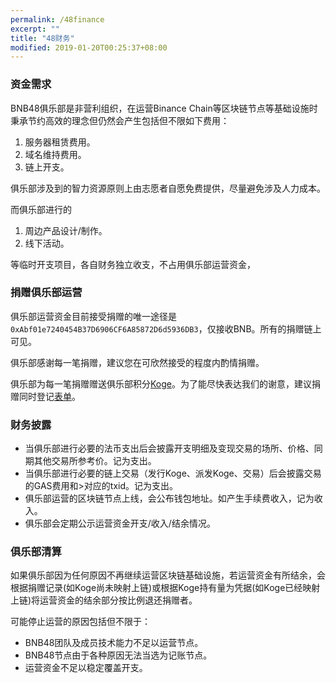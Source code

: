 ```yaml
---
permalink: /48finance
excerpt: ""
title: "48财务"
modified: 2019-01-20T00:25:37+08:00
---
```

### 资金需求
BNB48俱乐部是非营利组织，在运营Binance Chain等区块链节点等基础设施时秉承节约高效的理念但仍然会产生包括但不限如下费用：
1. 服务器租赁费用。
1. 域名维持费用。
1. 链上开支。

俱乐部涉及到的智力资源原则上由志愿者自愿免费提供，尽量避免涉及人力成本。

而俱乐部进行的
1. 周边产品设计/制作。
1. 线下活动。

等临时开支项目，各自财务独立收支，不占用俱乐部运营资金，

### 捐赠俱乐部运营

俱乐部运营资金目前接受捐赠的唯一途径是`0xAbf01e7240454B37D6906CF6A85872D6d5936DB3`，仅接收BNB。所有的捐赠链上可见。

俱乐部感谢每一笔捐赠，建议您在可欣然接受的程度内酌情捐赠。 

俱乐部为每一笔捐赠赠送俱乐部积分[Koge](./koge48)。为了能尽快表达我们的谢意，建议捐赠同时登记[表单](http://bnb48club.mikecrm.com/c3iNLGn)。



### 财务披露
- 当俱乐部进行必要的法币支出后会披露开支明细及变现交易的场所、价格、同期其他交易所参考价。记为支出。
- 当俱乐部进行必要的链上交易（发行Koge、派发Koge、交易）后会披露交易的GAS费用和>对应的txid。记为支出。
- 俱乐部运营的区块链节点上线，会公布钱包地址。如产生手续费收入，记为收入。
- 俱乐部会定期公示运营资金开支/收入/结余情况。

### 俱乐部清算

如果俱乐部因为任何原因不再继续运营区块链基础设施，若运营资金有所结余，会根据捐赠记录(如Koge尚未映射上链)或根据Koge持有量为凭据(如Koge已经映射上链)将运营资金的结余部分按比例退还捐赠者。

可能停止运营的原因包括但不限于：
- BNB48团队及成员技术能力不足以运营节点。
- BNB48节点由于各种原因无法当选为记账节点。
- 运营资金不足以稳定覆盖开支。
